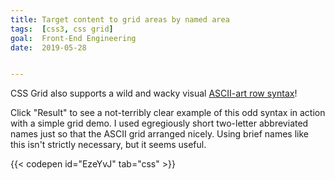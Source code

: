 ```yaml
---
title: Target content to grid areas by named area
tags:  [css3, css grid]
goal:  Front-End Engineering
date:  2019-05-28


---
```


CSS Grid also supports a wild and wacky visual [ASCII-art row syntax][docs]!

Click "Result" to see a not-terribly clear example of this odd syntax in
action with a simple grid demo. I used egregiously short two-letter
abbreviated names just so that the ASCII grid arranged nicely. Using
brief names like this isn't strictly necessary, but it seems useful.

{{< codepen id="EzeYvJ" tab="css" >}}

[docs]: https://developer.mozilla.org/en-US/docs/Web/CSS/CSS_Grid_Layout/Grid_Template_Areas
